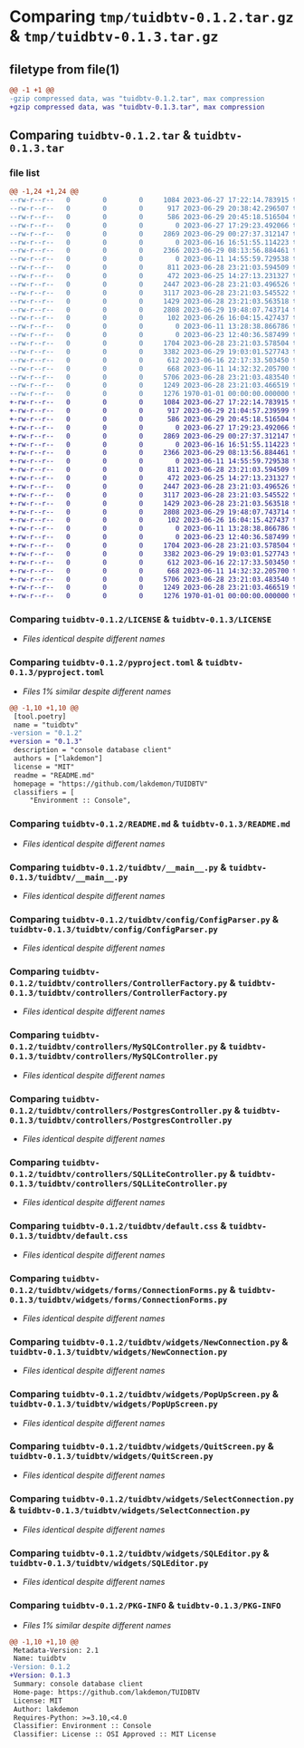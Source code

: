 # Comparing `tmp/tuidbtv-0.1.2.tar.gz` & `tmp/tuidbtv-0.1.3.tar.gz`

## filetype from file(1)

```diff
@@ -1 +1 @@
-gzip compressed data, was "tuidbtv-0.1.2.tar", max compression
+gzip compressed data, was "tuidbtv-0.1.3.tar", max compression
```

## Comparing `tuidbtv-0.1.2.tar` & `tuidbtv-0.1.3.tar`

### file list

```diff
@@ -1,24 +1,24 @@
--rw-r--r--   0        0        0     1084 2023-06-27 17:22:14.783915 tuidbtv-0.1.2/LICENSE
--rw-r--r--   0        0        0      917 2023-06-29 20:38:42.296507 tuidbtv-0.1.2/pyproject.toml
--rw-r--r--   0        0        0      586 2023-06-29 20:45:18.516504 tuidbtv-0.1.2/README.md
--rw-r--r--   0        0        0        0 2023-06-27 17:29:23.492066 tuidbtv-0.1.2/tuidbtv/__init__.py
--rw-r--r--   0        0        0     2869 2023-06-29 00:27:37.312147 tuidbtv-0.1.2/tuidbtv/__main__.py
--rw-r--r--   0        0        0        0 2023-06-16 16:51:55.114223 tuidbtv-0.1.2/tuidbtv/config/__init__.py
--rw-r--r--   0        0        0     2366 2023-06-29 08:13:56.884461 tuidbtv-0.1.2/tuidbtv/config/ConfigParser.py
--rw-r--r--   0        0        0        0 2023-06-11 14:55:59.729538 tuidbtv-0.1.2/tuidbtv/controllers/__init__.py
--rw-r--r--   0        0        0      811 2023-06-28 23:21:03.594509 tuidbtv-0.1.2/tuidbtv/controllers/ControllerFactory.py
--rw-r--r--   0        0        0      472 2023-06-25 14:27:13.231327 tuidbtv-0.1.2/tuidbtv/controllers/DBController.py
--rw-r--r--   0        0        0     2447 2023-06-28 23:21:03.496526 tuidbtv-0.1.2/tuidbtv/controllers/MySQLController.py
--rw-r--r--   0        0        0     3117 2023-06-28 23:21:03.545522 tuidbtv-0.1.2/tuidbtv/controllers/PostgresController.py
--rw-r--r--   0        0        0     1429 2023-06-28 23:21:03.563518 tuidbtv-0.1.2/tuidbtv/controllers/SQLLiteController.py
--rw-r--r--   0        0        0     2808 2023-06-29 19:48:07.743714 tuidbtv-0.1.2/tuidbtv/default.css
--rw-r--r--   0        0        0      102 2023-06-26 16:04:15.427437 tuidbtv-0.1.2/tuidbtv/enums_and_variables/__init__.py
--rw-r--r--   0        0        0        0 2023-06-11 13:28:38.866786 tuidbtv-0.1.2/tuidbtv/widgets/__init__.py
--rw-r--r--   0        0        0        0 2023-06-23 12:40:36.587499 tuidbtv-0.1.2/tuidbtv/widgets/forms/__init__.py
--rw-r--r--   0        0        0     1704 2023-06-28 23:21:03.578504 tuidbtv-0.1.2/tuidbtv/widgets/forms/ConnectionForms.py
--rw-r--r--   0        0        0     3382 2023-06-29 19:03:01.527743 tuidbtv-0.1.2/tuidbtv/widgets/NewConnection.py
--rw-r--r--   0        0        0      612 2023-06-16 22:17:33.503450 tuidbtv-0.1.2/tuidbtv/widgets/PopUpScreen.py
--rw-r--r--   0        0        0      668 2023-06-11 14:32:32.205700 tuidbtv-0.1.2/tuidbtv/widgets/QuitScreen.py
--rw-r--r--   0        0        0     5706 2023-06-28 23:21:03.483540 tuidbtv-0.1.2/tuidbtv/widgets/SelectConnection.py
--rw-r--r--   0        0        0     1249 2023-06-28 23:21:03.466519 tuidbtv-0.1.2/tuidbtv/widgets/SQLEditor.py
--rw-r--r--   0        0        0     1276 1970-01-01 00:00:00.000000 tuidbtv-0.1.2/PKG-INFO
+-rw-r--r--   0        0        0     1084 2023-06-27 17:22:14.783915 tuidbtv-0.1.3/LICENSE
+-rw-r--r--   0        0        0      917 2023-06-29 21:04:57.239599 tuidbtv-0.1.3/pyproject.toml
+-rw-r--r--   0        0        0      586 2023-06-29 20:45:18.516504 tuidbtv-0.1.3/README.md
+-rw-r--r--   0        0        0        0 2023-06-27 17:29:23.492066 tuidbtv-0.1.3/tuidbtv/__init__.py
+-rw-r--r--   0        0        0     2869 2023-06-29 00:27:37.312147 tuidbtv-0.1.3/tuidbtv/__main__.py
+-rw-r--r--   0        0        0        0 2023-06-16 16:51:55.114223 tuidbtv-0.1.3/tuidbtv/config/__init__.py
+-rw-r--r--   0        0        0     2366 2023-06-29 08:13:56.884461 tuidbtv-0.1.3/tuidbtv/config/ConfigParser.py
+-rw-r--r--   0        0        0        0 2023-06-11 14:55:59.729538 tuidbtv-0.1.3/tuidbtv/controllers/__init__.py
+-rw-r--r--   0        0        0      811 2023-06-28 23:21:03.594509 tuidbtv-0.1.3/tuidbtv/controllers/ControllerFactory.py
+-rw-r--r--   0        0        0      472 2023-06-25 14:27:13.231327 tuidbtv-0.1.3/tuidbtv/controllers/DBController.py
+-rw-r--r--   0        0        0     2447 2023-06-28 23:21:03.496526 tuidbtv-0.1.3/tuidbtv/controllers/MySQLController.py
+-rw-r--r--   0        0        0     3117 2023-06-28 23:21:03.545522 tuidbtv-0.1.3/tuidbtv/controllers/PostgresController.py
+-rw-r--r--   0        0        0     1429 2023-06-28 23:21:03.563518 tuidbtv-0.1.3/tuidbtv/controllers/SQLLiteController.py
+-rw-r--r--   0        0        0     2808 2023-06-29 19:48:07.743714 tuidbtv-0.1.3/tuidbtv/default.css
+-rw-r--r--   0        0        0      102 2023-06-26 16:04:15.427437 tuidbtv-0.1.3/tuidbtv/enums_and_variables/__init__.py
+-rw-r--r--   0        0        0        0 2023-06-11 13:28:38.866786 tuidbtv-0.1.3/tuidbtv/widgets/__init__.py
+-rw-r--r--   0        0        0        0 2023-06-23 12:40:36.587499 tuidbtv-0.1.3/tuidbtv/widgets/forms/__init__.py
+-rw-r--r--   0        0        0     1704 2023-06-28 23:21:03.578504 tuidbtv-0.1.3/tuidbtv/widgets/forms/ConnectionForms.py
+-rw-r--r--   0        0        0     3382 2023-06-29 19:03:01.527743 tuidbtv-0.1.3/tuidbtv/widgets/NewConnection.py
+-rw-r--r--   0        0        0      612 2023-06-16 22:17:33.503450 tuidbtv-0.1.3/tuidbtv/widgets/PopUpScreen.py
+-rw-r--r--   0        0        0      668 2023-06-11 14:32:32.205700 tuidbtv-0.1.3/tuidbtv/widgets/QuitScreen.py
+-rw-r--r--   0        0        0     5706 2023-06-28 23:21:03.483540 tuidbtv-0.1.3/tuidbtv/widgets/SelectConnection.py
+-rw-r--r--   0        0        0     1249 2023-06-28 23:21:03.466519 tuidbtv-0.1.3/tuidbtv/widgets/SQLEditor.py
+-rw-r--r--   0        0        0     1276 1970-01-01 00:00:00.000000 tuidbtv-0.1.3/PKG-INFO
```

### Comparing `tuidbtv-0.1.2/LICENSE` & `tuidbtv-0.1.3/LICENSE`

 * *Files identical despite different names*

### Comparing `tuidbtv-0.1.2/pyproject.toml` & `tuidbtv-0.1.3/pyproject.toml`

 * *Files 1% similar despite different names*

```diff
@@ -1,10 +1,10 @@
 [tool.poetry]
 name = "tuidbtv"
-version = "0.1.2"
+version = "0.1.3"
 description = "console database client"
 authors = ["lakdemon"]
 license = "MIT"
 readme = "README.md"
 homepage = "https://github.com/lakdemon/TUIDBTV"
 classifiers = [
     "Environment :: Console",
```

### Comparing `tuidbtv-0.1.2/README.md` & `tuidbtv-0.1.3/README.md`

 * *Files identical despite different names*

### Comparing `tuidbtv-0.1.2/tuidbtv/__main__.py` & `tuidbtv-0.1.3/tuidbtv/__main__.py`

 * *Files identical despite different names*

### Comparing `tuidbtv-0.1.2/tuidbtv/config/ConfigParser.py` & `tuidbtv-0.1.3/tuidbtv/config/ConfigParser.py`

 * *Files identical despite different names*

### Comparing `tuidbtv-0.1.2/tuidbtv/controllers/ControllerFactory.py` & `tuidbtv-0.1.3/tuidbtv/controllers/ControllerFactory.py`

 * *Files identical despite different names*

### Comparing `tuidbtv-0.1.2/tuidbtv/controllers/MySQLController.py` & `tuidbtv-0.1.3/tuidbtv/controllers/MySQLController.py`

 * *Files identical despite different names*

### Comparing `tuidbtv-0.1.2/tuidbtv/controllers/PostgresController.py` & `tuidbtv-0.1.3/tuidbtv/controllers/PostgresController.py`

 * *Files identical despite different names*

### Comparing `tuidbtv-0.1.2/tuidbtv/controllers/SQLLiteController.py` & `tuidbtv-0.1.3/tuidbtv/controllers/SQLLiteController.py`

 * *Files identical despite different names*

### Comparing `tuidbtv-0.1.2/tuidbtv/default.css` & `tuidbtv-0.1.3/tuidbtv/default.css`

 * *Files identical despite different names*

### Comparing `tuidbtv-0.1.2/tuidbtv/widgets/forms/ConnectionForms.py` & `tuidbtv-0.1.3/tuidbtv/widgets/forms/ConnectionForms.py`

 * *Files identical despite different names*

### Comparing `tuidbtv-0.1.2/tuidbtv/widgets/NewConnection.py` & `tuidbtv-0.1.3/tuidbtv/widgets/NewConnection.py`

 * *Files identical despite different names*

### Comparing `tuidbtv-0.1.2/tuidbtv/widgets/PopUpScreen.py` & `tuidbtv-0.1.3/tuidbtv/widgets/PopUpScreen.py`

 * *Files identical despite different names*

### Comparing `tuidbtv-0.1.2/tuidbtv/widgets/QuitScreen.py` & `tuidbtv-0.1.3/tuidbtv/widgets/QuitScreen.py`

 * *Files identical despite different names*

### Comparing `tuidbtv-0.1.2/tuidbtv/widgets/SelectConnection.py` & `tuidbtv-0.1.3/tuidbtv/widgets/SelectConnection.py`

 * *Files identical despite different names*

### Comparing `tuidbtv-0.1.2/tuidbtv/widgets/SQLEditor.py` & `tuidbtv-0.1.3/tuidbtv/widgets/SQLEditor.py`

 * *Files identical despite different names*

### Comparing `tuidbtv-0.1.2/PKG-INFO` & `tuidbtv-0.1.3/PKG-INFO`

 * *Files 1% similar despite different names*

```diff
@@ -1,10 +1,10 @@
 Metadata-Version: 2.1
 Name: tuidbtv
-Version: 0.1.2
+Version: 0.1.3
 Summary: console database client
 Home-page: https://github.com/lakdemon/TUIDBTV
 License: MIT
 Author: lakdemon
 Requires-Python: >=3.10,<4.0
 Classifier: Environment :: Console
 Classifier: License :: OSI Approved :: MIT License
```

